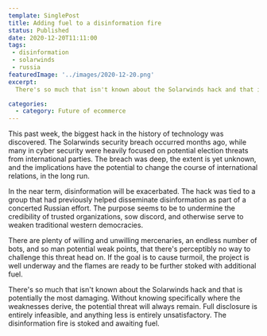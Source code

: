 ```yaml
---
template: SinglePost
title: Adding fuel to a disinformation fire
status: Published
date: 2020-12-20T11:11:00
tags:
 - disinformation
 - solarwinds
 - russia
featuredImage: '../images/2020-12-20.png'
excerpt:
  There's so much that isn't known about the Solarwinds hack and that is potentially the most damaging. Without knowing specifically where the weaknesses derive, the potential threat will always remain. Full disclosure is entirely infeasible, and anything less is entirely unsatisfactory. The disinformation fire is stoked and awaiting fuel.

categories:
  - category: Future of ecommerce
---
```

This past week, the biggest hack in the history of technology was discovered. The Solarwinds security breach occurred months ago, while many in cyber security were heavily focused on potential election threats from international parties. The breach was deep, the extent is yet unknown, and the implications have the potential to change the course of international relations, in the long run.

In the near term, disinformation will be exacerbated. The hack was tied to a group that had previously helped disseminate disinformation as part of a concerted Russian effort. The purpose seems to be to undermine the credibility of trusted organizations, sow discord, and otherwise serve to weaken traditional western democracies.

There are plenty of willing and unwilling mercenaries, an endless number of bots, and so man potential weak points, that there's perceptibly no way to challenge this threat head on. If the goal is to cause turmoil, the project is well underway and the flames are ready to be further stoked with additional fuel.

There's so much that isn't known about the Solarwinds hack and that is potentially the most damaging. Without knowing specifically where the weaknesses derive, the potential threat will always remain. Full disclosure is entirely infeasible, and anything less is entirely unsatisfactory. The disinformation fire is stoked and awaiting fuel.
